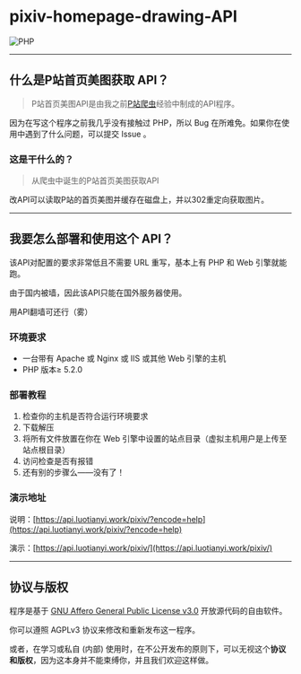 # pixiv-homepage-drawing-API

![PHP](https://img.shields.io/badge/PHP-5.2.0+-blue.svg) 

-----------

## 什么是P站首页美图获取 API？

> P站首页美图API是由我之前[P站爬虫](https://luoshuijs.vip/fxxk-pixiv.html)经验中制成的API程序。

因为在写这个程序之前我几乎没有接触过 PHP，所以 Bug 在所难免。如果你在使用中遇到了什么问题，可以提交 Issue 。


### 这是干什么的？

> 从爬虫中诞生的P站首页美图获取API

改API可以读取P站的首页美图并缓存在磁盘上，并以302重定向获取图片。

-----------

## 我要怎么部署和使用这个 API？

该API对配置的要求非常低且不需要 URL 重写，基本上有 PHP 和 Web 引擎就能跑。

由于国内被墙，因此该API只能在国外服务器使用。

用API翻墙可还行（雾）

### 环境要求

- 一台带有 Apache 或 Nginx 或 IIS 或其他 Web 引擎的主机
- PHP 版本≥ 5.2.0

### 部署教程

1. 检查你的主机是否符合运行环境要求
2. 下载解压
3. 将所有文件放置在你在 Web 引擎中设置的站点目录（虚拟主机用户是上传至站点根目录）
5. 访问检查是否有报错
6. 还有别的步骤么——没有了！

### 演示地址

说明：[https://api.luotianyi.work/pixiv/?encode=help](https://api.luotianyi.work/pixiv/?encode=help)

演示：[https://api.luotianyi.work/pixiv/](https://api.luotianyi.work/pixiv/)

-----------

## 协议与版权

程序是基于 [GNU Affero General Public License v3.0](./LICENSE "GNU Affero General Public License v3.0")  开放源代码的自由软件。

你可以遵照 AGPLv3 协议来修改和重新发布这一程序。

或者，在学习或私自 (内部) 使用时，在不公开发布的原则下，可以无视这个**协议和版权**，因为这本身并不能束缚你，并且我们欢迎这样做。
